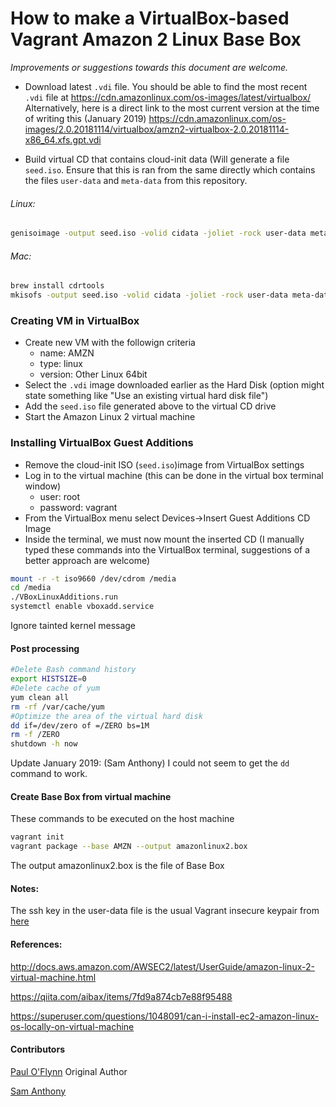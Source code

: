 # How to make a  VirtualBox-based Vagrant Amazon 2 Linux Base Box

*Improvements or suggestions towards this document are welcome.*

* Download latest `.vdi` file. You should be able to find the most recent `.vdi`
file at https://cdn.amazonlinux.com/os-images/latest/virtualbox/ Alternatively,
here is a direct link to the most current version at the time of writing this (January 2019) https://cdn.amazonlinux.com/os-images/2.0.20181114/virtualbox/amzn2-virtualbox-2.0.20181114-x86_64.xfs.gpt.vdi

* Build virtual CD that contains cloud-init data (Will generate a file `seed.iso`. Ensure that this is ran from the same
directly which contains the files `user-data` and `meta-data` from this repository.
###### Linux:
```bash
genisoimage -output seed.iso -volid cidata -joliet -rock user-data meta-data
```
###### Mac:
```bash
brew install cdrtools
mkisofs -output seed.iso -volid cidata -joliet -rock user-data meta-data
```

### Creating VM in VirtualBox

* Create new VM with the followign criteria
  - name: AMZN
  - type: linux
  - version: Other Linux 64bit
* Select the `.vdi` image downloaded earlier as the Hard Disk (option might state
something like "Use an existing virtual hard disk file")
* Add the `seed.iso` file generated above to the virtual CD drive
* Start the Amazon Linux 2 virtual machine

### Installing VirtualBox Guest Additions

* Remove the cloud-init ISO (`seed.iso`)image from VirtualBox settings
* Log in to the virtual machine (this can be done in the virtual box terminal window)
  - user: root
  - password: vagrant
* From the VirtualBox menu select Devices->Insert Guest Additions CD Image
* Inside the terminal, we must now mount the inserted CD (I manually typed these commands into
the VirtualBox terminal, suggestions of a better approach are welcome)
```bash
mount -r -t iso9660 /dev/cdrom /media
cd /media
./VBoxLinuxAdditions.run
systemctl enable vboxadd.service
```
Ignore tainted kernel message

#### Post processing
```bash
#Delete Bash command history
export HISTSIZE=0
#Delete cache of yum
yum clean all
rm -rf /var/cache/yum
#Optimize the area of the virtual hard disk
dd if=/dev/zero of =/ZERO bs=1M
rm -f /ZERO
shutdown -h now
```
Update January 2019: (Sam Anthony) I could not seem to get the `dd` command to work.

#### Create Base Box from virtual machine

These commands to be executed on the host machine
```bash
vagrant init
vagrant package --base AMZN --output amazonlinux2.box
```
The output amazonlinux2.box is the file of Base Box

#### Notes:
The ssh key in the user-data file is the usual Vagrant insecure keypair from [here](https://github.com/hashicorp/vagrant/tree/master/keys)

#### References:
http://docs.aws.amazon.com/AWSEC2/latest/UserGuide/amazon-linux-2-virtual-machine.html

https://qiita.com/aibax/items/7fd9a874cb7e88f95488

https://superuser.com/questions/1048091/can-i-install-ec2-amazon-linux-os-locally-on-virtual-machine


#### Contributors

[Paul O'Flynn](https://github.com/poflynn) Original Author

[Sam Anthony](https://github.com/expertcoder)
